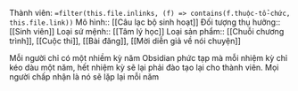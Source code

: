 Thành viên: `=filter(this.file.inlinks, (f) => contains(f.thuộc-tổ-chức, this.file.link))`
Mô hình:: [[Câu lạc bộ sinh hoạt]]
Đối tượng thụ hưởng:: [[Sinh viên]]
Loại sứ mệnh:: [[Tâm lý học]]
Loại sản phẩm:: [[Chuỗi chương trình]], [[Cuộc thi]], [[Bài đăng]], [[Mời diễn giả về nói chuyện]]

Mỗi người chỉ có một nhiềm kỳ năm
Obsidian phức tạp mà mỗi nhiệm kỳ chỉ kéo dàu một năm, hết nhiệm kỳ sẽ lại phải đào tạo lại cho thành viên. Mọi người chấp nhận là nó sẽ lặp lại mỗi năm